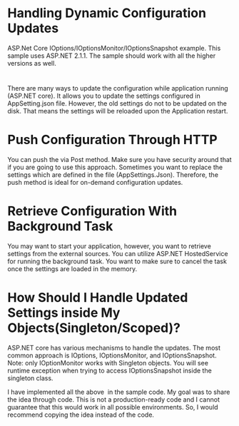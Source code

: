 # Handling Dynamic Configuration Updates
ASP.Net Core IOptions/IOptionsMonitor/IOptionsSnapshot example.
This sample uses ASP.NET 2.1.1. The sample should work with all the higher versions as well.
#
There are many ways to update the configuration while application running (ASP.NET core). It allows you to update the settings configured in AppSetting.json file. However, the old settings do not to be updated on the disk.
That means the settings will be reloaded upon the Application restart.

# Push Configuration Through HTTP
You can push the via Post method. Make sure you have security around that if you are going to use this approach. Sometimes you want to replace
the settings which are defined in the file (AppSettings.Json). Therefore, the push method is ideal for on-demand configuration updates.

# Retrieve Configuration With Background Task
You may want to start your application, however, you want to retrieve settings from the external sources. You can utilize ASP.NET HostedService for running the background task.
You want to make sure to cancel the task once the settings are loaded in the memory.

# How Should I Handle Updated Settings inside My Objects(Singleton/Scoped)?
ASP.NET core has various mechanisms to handle the updates. The most common approach is IOptions, IOptionsMonitor, and IOptionsSnapshot. 
Note: only IOptionMonitor works with Singleton objects. You will see runtime exception when trying to access IOptionsSnapshot inside the singleton class.

I have implemented all the above  in the sample code. My goal was to share the idea through code. This is not a production-ready code and I cannot guarantee that this would work in all possible environments.
So, I would recommend copying the idea instead of the code.
